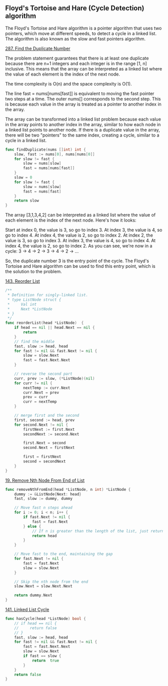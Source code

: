 ## Floyd's Tortoise and Hare (Cycle Detection) algorithm

The Floyd's Tortoise and Hare algorithm is a pointer algorithm that uses two pointers, which move at different speeds, to detect a cycle in a linked list. The algorithm is also known as the slow and fast pointers algorithm.

[287. Find the Duplicate Number](https://leetcode.com/problems/find-the-duplicate-number/)

The problem statement guarantees that there is at least one duplicate because there are n+1 integers and each integer is in the range [1, n] inclusive. This means that the array can be interpreted as a linked list where the value of each element is the index of the next node.

The time complexity is O(n) and the space complexity is O(1).

The line fast = nums[nums[fast]] is equivalent to moving the fast pointer two steps at a time. The outer nums[] corresponds to the second step. This is because each value in the array is treated as a pointer to another index in the array.

The array can be transformed into a linked list problem because each value in the array points to another index in the array, similar to how each node in a linked list points to another node. If there is a duplicate value in the array, there will be two "pointers" to the same index, creating a cycle, similar to a cycle in a linked list.

```go
func findDuplicate(nums []int) int {
    slow, fast := nums[0], nums[nums[0]]
    for slow != fast {
        slow = nums[slow]
        fast = nums[nums[fast]]
    }
    slow = 0
    for slow != fast {
        slow = nums[slow]
        fast = nums[fast]
    }
    return slow
}
```

The array [3,1,3,4,2] can be interpreted as a linked list where the value of each element is the index of the next node. Here's how it looks:

Start at index 0, the value is 3, so go to index 3.
At index 3, the value is 4, so go to index 4.
At index 4, the value is 2, so go to index 2.
At index 2, the value is 3, so go to index 3.
At index 3, the value is 4, so go to index 4.
At index 4, the value is 2, so go to index 2.
As you can see, we're now in a cycle: 3 -> 4 -> 2 -> 3 -> 4 -> 2 -> ...

So, the duplicate number 3 is the entry point of the cycle. The Floyd's Tortoise and Hare algorithm can be used to find this entry point, which is the solution to the problem.

[143. Reorder List](https://leetcode.com/problems/reorder-list/description/)

```go
/**
 * Definition for singly-linked list.
 * type ListNode struct {
 *     Val int
 *     Next *ListNode
 * }
 */
func reorderList(head *ListNode)  {
    if head == nil || head.Next == nil {
        return
    }
    // find the middle
    fast, slow := head, head
    for fast != nil && fast.Next != nil {
        slow = slow.Next
        fast = fast.Next.Next
    }

    // reverse the second part
    curr, prev := slow, (*ListNode)(nil)
    for curr != nil {
        nextTemp := curr.Next
        curr.Next = prev
        prev = curr
        curr = nextTemp
    }

    // merge first and the second
    first, second := head, prev
    for second.Next != nil {
        firstNext := first.Next
        secondNext := second.Next

        first.Next = second
        second.Next = firstNext

        first = firstNext
        second = secondNext
    }
}

```


[19. Remove Nth Node From End of List](https://leetcode.com/problems/remove-nth-node-from-end-of-list/description/)

```go
func removeNthFromEnd(head *ListNode, n int) *ListNode {
    dummy := &ListNode{Next: head}
    fast, slow := dummy, dummy

    // Move fast n steps ahead
    for i := 0; i < n; i++ {
        if fast.Next != nil {
            fast = fast.Next
        } else {
            // If n is greater than the length of the list, just return the original list
            return head
        }
    }

    // Move fast to the end, maintaining the gap
    for fast.Next != nil {
        fast = fast.Next
        slow = slow.Next
    }

    // Skip the nth node from the end
    slow.Next = slow.Next.Next

    return dummy.Next
}
```

[141. Linked List Cycle](https://leetcode.com/problems/linked-list-cycle/)

```go
func hasCycle(head *ListNode) bool {
    // if head == nil {
    //     return false
    // }
    fast, slow := head, head
    for fast != nil && fast.Next != nil {
        fast = fast.Next.Next
        slow = slow.Next
        if fast == slow {
            return  true
        }
    }
    return false
}
```

